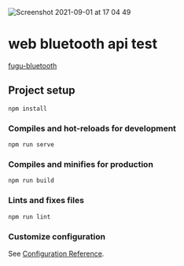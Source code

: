 ![Screenshot 2021-09-01 at 17 04 49](https://user-images.githubusercontent.com/70487054/131696794-6f880ab5-5d0a-46e8-b877-7d8b6b3b9963.png)
# web bluetooth api test

[fugu-bluetooth]( https://mariam-alexander.github.io/fugu-bluetooth/)

## Project setup
```
npm install
```

### Compiles and hot-reloads for development
```
npm run serve
```

### Compiles and minifies for production
```
npm run build
```

### Lints and fixes files
```
npm run lint
```

### Customize configuration
See [Configuration Reference](https://cli.vuejs.org/config/).
